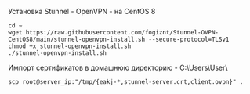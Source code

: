 
Установка Stunnel - OpenVPN - на CentOS 8
``` 
cd ~
wget https://raw.githubusercontent.com/fogiznt/Stunnel-OVPN-CentOS8/main/stunnel-openvpn-install.sh --secure-protocol=TLSv1
chmod +x stunnel-openvpn-install.sh
./stunnel-openvpn-install.sh
```

Импорт сертификатов в домашнюю директорию - C:\Users\User\
``` 
scp root@server_ip:"/tmp/{eakj-*,stunnel-server.crt,client.ovpn}" .
``` 

